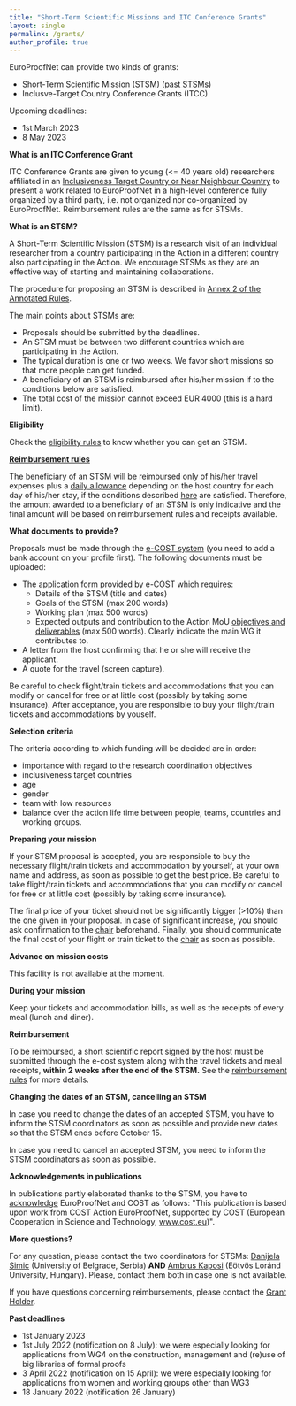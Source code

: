 ```yaml
---
title: "Short-Term Scientific Missions and ITC Conference Grants"
layout: single
permalink: /grants/
author_profile: true
---
```


EuroProofNet can provide two kinds of grants:
- Short-Term Scientific Mission (STSM) ([past STSMs](../accepted_stsms))
- Inclusve-Target Country Conference Grants (ITCC)

Upcoming deadlines:
- 1st March 2023
- 8 May 2023

**What is an ITC Conference Grant**

ITC Conference Grants are given to young (<= 40 years old) researchers
affiliated in an [Inclusiveness Target Country or Near Neighbour
Country](../eligibility) to present a work related to EuroProofNet in
a high-level conference fully organized by a third party, i.e. not
organized nor co-organized by EuroProofNet. Reimbursement rules are
the same as for STSMs.

**What is an STSM?**

A Short-Term Scientific Mission (STSM) is a research visit of an individual researcher from a country participating in the Action in a different country also participating in the Action. We encourage STSMs as they are an effective way of starting and maintaining collaborations.

The procedure for proposing an STSM is described in [Annex 2 of the Annotated Rules](https://www.cost.eu/uploads/2022/10/COST-094-21-Annotated-Rules-for-COST-Actions-Level-C-V1.3-.pdf#page=96).

The main points about STSMs are:

- Proposals should be submitted by the deadlines.
- An STSM must be between two different countries which are participating in the Action.
- The typical duration is one or two weeks. We favor short missions so that more people can get funded.
- A beneficiary of an STSM is reimbursed after his/her mission if to the conditions below are satisfied.
- The total cost of the mission cannot exceed EUR 4000 (this is a hard limit).

**Eligibility**

Check the [eligibility rules](../eligibility) to know whether you can get an STSM.

**[Reimbursement rules](../reimbursement-rules)**

The beneficiary of an STSM will be reimbursed only of his/her travel
expenses plus a [daily allowance](../stsm-daily-allowance) depending
on the host country for each day of his/her stay, if the conditions
described [here](../reimbursement-rules) are satisfied. Therefore, the
amount awarded to a beneficiary of an STSM is only indicative and the
final amount will be based on reimbursement rules and receipts
available.

**What documents to provide?**

Proposals must be made through the [e-COST system](https://e-services.cost.eu/activity/grants/add?type=STSM) (you need to add a bank account on your profile first). The following documents must be uploaded:

- The application form provided by e-COST which requires:
  - Details of the STSM (title and dates)
  - Goals of the STSM (max 200 words)
  - Working plan (max 500 words)
  - Expected outputs and contribution to the Action MoU [objectives and deliverables](../description) (max 500 words). Clearly indicate the main WG it contributes to.
- A letter from the host confirming that he or she will receive the applicant.
- A quote for the travel (screen capture).

Be careful to check flight/train tickets and accommodations that you
can modify or cancel for free or at little cost (possibly by taking
some insurance). After acceptance, you are responsible to buy
your flight/train tickets and accommodations by youself.

**Selection criteria**

The criteria according to which funding will be decided are in order:
- importance with regard to the research coordination objectives
- inclusiveness target countries
- age
- gender
- team with low resources
- balance over the action life time between people, teams, countries and working groups.

**Preparing your mission**

If your STSM proposal is accepted, you are responsible to buy the
necessary flight/train tickets and accommodation by yourself, at your
own name and address, as soon as possible to get the best price. Be
careful to take flight/train tickets and accommodations that you can
modify or cancel for free or at little cost (possibly by taking some
insurance).

The final price of your ticket should not be significantly bigger
(>10%) than the one given in your proposal. In case of significant
increase, you should ask confirmation to the
[chair](https://blanqui.gitlabpages.inria.fr/) beforehand. Finally,
you should communicate the final cost of your flight or train ticket
to the [chair](https://blanqui.gitlabpages.inria.fr/) as soon as
possible.

**Advance on mission costs**

This facility is not available at the moment.

**During your mission**

Keep your tickets and accommodation bills, as well as the receipts of
every meal (lunch and diner).

**Reimbursement**

To be reimbursed, a short scientific report signed by the host must be
submitted through the e-cost system along with the travel tickets and
meal receipts, **within 2 weeks after the end of the STSM.** See the
[reimbursement rules](../reimbursement-rules) for more details.

**Changing the dates of an STSM, cancelling an STSM**

In case you need to change the dates of an accepted STSM, you have to
inform the STSM coordinators as soon as possible and provide new dates
so that the STSM ends before October 15.

In case you need to cancel an accepted STSM, you need to inform the
STSM coordinators as soon as possible.

**Acknowledgements in publications**

In publications partly elaborated thanks to the STSM, you have to
[acknowledge](/_pages/Acknowledgment.pdf) EuroProofNet and COST as
follows: "This publication is based upon work from COST Action
EuroProofNet, supported by COST (European Cooperation in Science and
Technology, www.cost.eu)".

**More questions?**

For any question, please contact the two coordinators for STSMs: [Danijela Simic](http://poincare.matf.bg.ac.rs/~danijela) (University of Belgrade, Serbia) **AND** [Ambrus Kaposi](http://akaposi.web.elte.hu) (Eötvös Loránd University, Hungary). Please, contact them both in case one is not available.

If you have questions concerning reimbursements, please contact
the [Grant Holder](mailto:saf-saclay-recettes@inria.fr).

**Past deadlines**

- 1st January 2023
- 1st July 2022 (notification on 8 July): we were especially looking for applications from WG4 on the construction, management and (re)use of big libraries of formal proofs
- 3 April 2022 (notification on 15 April): we were especially looking for applications from women and working groups other than WG3
- 18 January 2022 (notification 26 January)

